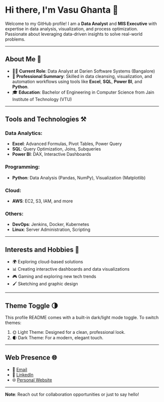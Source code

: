 # Hi there, I'm Vasu Ghanta 👋

Welcome to my GitHub profile! I am a **Data Analyst** and **MIS Executive** with expertise in data analysis, visualization, and process optimization. Passionate about leveraging data-driven insights to solve real-world problems.

---

## About Me 🌟

- 👨‍💻 **Current Role**: Data Analyst at Darien Software Systems (Bangalore)
- 🌟 **Professional Summary**: Skilled in data cleansing, visualization, and automation workflows using tools like **Excel**, **SQL**, **Power BI**, and **Python**.
- 🎓 **Education**: Bachelor of Engineering in Computer Science from Jain Institute of Technology (VTU)

---

## Tools and Technologies ⚒️

### Data Analytics:
- **Excel**: Advanced Formulas, Pivot Tables, Power Query
- **SQL**: Query Optimization, Joins, Subqueries
- **Power BI**: DAX, Interactive Dashboards

### Programming:
- **Python**: Data Analysis (Pandas, NumPy), Visualization (Matplotlib)

### Cloud:
- **AWS**: EC2, S3, IAM, and more

### Others:
- **DevOps**: Jenkins, Docker, Kubernetes
- **Linux**: Server Administration, Scripting

---

## Interests and Hobbies 🎨

- 🌍 Exploring cloud-based solutions
- 📊 Creating interactive dashboards and data visualizations
- 🎮 Gaming and exploring new tech trends
- 🖌️ Sketching and graphic design

---

## Theme Toggle 🌗

This profile README comes with a built-in dark/light mode toggle. To switch themes:

1. 🌞 Light Theme: Designed for a clean, professional look.
2. 🌒 Dark Theme: For a modern, elegant touch.

---

## Web Presence 🌐

- 📧 [Email](mailto:vasughanta2k@gmail.com)
- 🔗 [LinkedIn](https://www.linkedin.com/in/vasu-ghanta)
- 🌐 [Personal Website](https://vasu-ghanta.web.app/)

---

**Note**: Reach out for collaboration opportunities or just to say hello!
